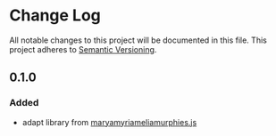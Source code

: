 # Change Log
All notable changes to this project will be documented in this file.
This project adheres to [Semantic Versioning](http://semver.org/).

## 0.1.0
### Added
- adapt library from [maryamyriameliamurphies.js](https://github.com/sjsyrek/maryamyriameliamurphies.js)
